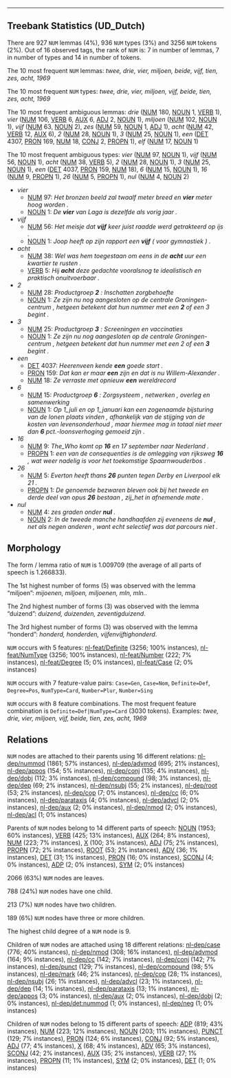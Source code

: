 

--------------------------------------------------------------------------------

## Treebank Statistics (UD_Dutch)

There are 927 `NUM` lemmas (4%), 936 `NUM` types (3%) and 3256 `NUM` tokens (2%).
Out of 16 observed tags, the rank of `NUM` is: 7 in number of lemmas, 7 in number of types and 14 in number of tokens.

The 10 most frequent `NUM` lemmas: <em>twee, drie, vier, miljoen, beide, vijf, tien, zes, acht, 1969</em>

The 10 most frequent `NUM` types:  <em>twee, drie, vier, miljoen, vijf, beide, tien, zes, acht, 1969</em>

The 10 most frequent ambiguous lemmas: <em>drie</em> ([NUM]() 180, [NOUN]() 1, [VERB]() 1), <em>vier</em> ([NUM]() 106, [VERB]() 6, [AUX]() 6, [ADJ]() 2, [NOUN]() 1), <em>miljoen</em> ([NUM]() 102, [NOUN]() 1), <em>vijf</em> ([NUM]() 63, [NOUN]() 2), <em>zes</em> ([NUM]() 59, [NOUN]() 1, [ADJ]() 1), <em>acht</em> ([NUM]() 42, [VERB]() 12, [AUX]() 6), <em>2</em> ([NUM]() 28, [NOUN]() 1), <em>3</em> ([NUM]() 25, [NOUN]() 1), <em>een</em> ([DET]() 4307, [PRON]() 169, [NUM]() 18, [CONJ]() 2, [PROPN]() 1), <em>elf</em> ([NUM]() 17, [NOUN]() 1)

The 10 most frequent ambiguous types:  <em>vier</em> ([NUM]() 97, [NOUN]() 1), <em>vijf</em> ([NUM]() 56, [NOUN]() 1), <em>acht</em> ([NUM]() 38, [VERB]() 5), <em>2</em> ([NUM]() 28, [NOUN]() 1), <em>3</em> ([NUM]() 25, [NOUN]() 1), <em>een</em> ([DET]() 4037, [PRON]() 159, [NUM]() 18), <em>6</em> ([NUM]() 15, [NOUN]() 1), <em>16</em> ([NUM]() 9, [PROPN]() 1), <em>26</em> ([NUM]() 5, [PROPN]() 1), <em>nul</em> ([NUM]() 4, [NOUN]() 2)


* <em>vier</em>
  * [NUM]() 97: <em>Het bronzen beeld zal twaalf meter breed en <b>vier</b> meter hoog worden .</em>
  * [NOUN]() 1: <em>De <b>vier</b> van Laga is dezelfde als vorig jaar .</em>
* <em>vijf</em>
  * [NUM]() 56: <em>Het meisje dat <b>vijf</b> keer juist raadde werd getrakteerd op ijs .</em>
  * [NOUN]() 1: <em>Joop heeft op zijn rapport een <b>vijf</b> ( voor gymnastiek ) .</em>
* <em>acht</em>
  * [NUM]() 38: <em>Wel was hem toegestaan om eens in de <b>acht</b> uur een kwartier te rusten .</em>
  * [VERB]() 5: <em>Hij <b>acht</b> deze gedachte vooralsnog te idealistisch en praktisch onuitvoerbaar .</em>
* <em>2</em>
  * [NUM]() 28: <em>Productgroep <b>2</b> : Inschatten zorgbehoefte</em>
  * [NOUN]() 1: <em>Ze zijn nu nog aangesloten op de centrale Groningen-centrum , hetgeen betekent dat hun nummer met een <b>2</b> of een 3 begint .</em>
* <em>3</em>
  * [NUM]() 25: <em>Productgroep <b>3</b> : Screeningen en vaccinaties</em>
  * [NOUN]() 1: <em>Ze zijn nu nog aangesloten op de centrale Groningen-centrum , hetgeen betekent dat hun nummer met een 2 of een <b>3</b> begint .</em>
* <em>een</em>
  * [DET]() 4037: <em>Heerenveen kende <b>een</b> goede start .</em>
  * [PRON]() 159: <em>Dat kan er maar <b>een</b> zijn en dat is nu Willem-Alexander .</em>
  * [NUM]() 18: <em>Ze verraste met opnieuw <b>een</b> wereldrecord</em>
* <em>6</em>
  * [NUM]() 15: <em>Productgroep <b>6</b> : Zorgsysteem , netwerken , overleg en samenwerking</em>
  * [NOUN]() 1: <em>Op 1_juli en op 1_januari kan een zogenaamde bijsturing van de lonen plaats vinden , afhankelijk van de stijging van de kosten van levensonderhoud , maar hiermee mag in totaal niet meer dan <b>6</b> pct.-loonsverhoging gemoeid zijn .</em>
* <em>16</em>
  * [NUM]() 9: <em>The_Who komt op <b>16</b> en 17 september naar Nederland .</em>
  * [PROPN]() 1: <em>een van de consequenties is de omlegging van rijksweg <b>16</b> , wat weer nadelig is voor het toekomstige Spaarnwouderbos .</em>
* <em>26</em>
  * [NUM]() 5: <em>Everton heeft thans <b>26</b> punten tegen Derby en Liverpool elk 21 .</em>
  * [PROPN]() 1: <em>De genoemde bezwaren bleven ook bij het tweede en derde deel van opus <b>26</b> bestaan , zij_het in afnemende mate .</em>
* <em>nul</em>
  * [NUM]() 4: <em>zes graden onder <b>nul</b> .</em>
  * [NOUN]() 2: <em>In de tweede manche handhaafden zij eveneens de <b>nul</b> , net als negen anderen , want echt selectief was dat parcours niet .</em>

## Morphology

The form / lemma ratio of `NUM` is 1.009709 (the average of all parts of speech is 1.266833).

The 1st highest number of forms (5) was observed with the lemma “miljoen”: <em>mijoenen, miljoen, miljoenen, mln, mln.</em>.

The 2nd highest number of forms (3) was observed with the lemma “duizend”: <em>duizend, duizenden, zeventigduizend</em>.

The 3rd highest number of forms (3) was observed with the lemma “honderd”: <em>honderd, honderden, vijfenvijftighonderd</em>.

`NUM` occurs with 5 features: [nl-feat/Definite]() (3256; 100% instances), [nl-feat/NumType]() (3256; 100% instances), [nl-feat/Number]() (222; 7% instances), [nl-feat/Degree]() (5; 0% instances), [nl-feat/Case]() (2; 0% instances)

`NUM` occurs with 7 feature-value pairs: `Case=Gen`, `Case=Nom`, `Definite=Def`, `Degree=Pos`, `NumType=Card`, `Number=Plur`, `Number=Sing`

`NUM` occurs with 8 feature combinations.
The most frequent feature combination is `Definite=Def|NumType=Card` (3030 tokens).
Examples: <em>twee, drie, vier, miljoen, vijf, beide, tien, zes, acht, 1969</em>


## Relations

`NUM` nodes are attached to their parents using 16 different relations: [nl-dep/nummod]() (1861; 57% instances), [nl-dep/advmod]() (695; 21% instances), [nl-dep/appos]() (154; 5% instances), [nl-dep/conj]() (135; 4% instances), [nl-dep/dobj]() (112; 3% instances), [nl-dep/compound]() (98; 3% instances), [nl-dep/dep]() (69; 2% instances), [nl-dep/nsubj]() (55; 2% instances), [nl-dep/root]() (53; 2% instances), [nl-dep/cop]() (7; 0% instances), [nl-dep/cc]() (6; 0% instances), [nl-dep/parataxis]() (4; 0% instances), [nl-dep/advcl]() (2; 0% instances), [nl-dep/aux]() (2; 0% instances), [nl-dep/nmod]() (2; 0% instances), [nl-dep/acl]() (1; 0% instances)

Parents of `NUM` nodes belong to 14 different parts of speech: [NOUN]() (1953; 60% instances), [VERB]() (425; 13% instances), [AUX]() (264; 8% instances), [NUM]() (223; 7% instances), [X]() (100; 3% instances), [ADJ]() (75; 2% instances), [PROPN]() (72; 2% instances), [ROOT]() (53; 2% instances), [ADV]() (36; 1% instances), [DET]() (31; 1% instances), [PRON]() (16; 0% instances), [SCONJ]() (4; 0% instances), [ADP]() (2; 0% instances), [SYM]() (2; 0% instances)

2066 (63%) `NUM` nodes are leaves.

788 (24%) `NUM` nodes have one child.

213 (7%) `NUM` nodes have two children.

189 (6%) `NUM` nodes have three or more children.

The highest child degree of a `NUM` node is 9.

Children of `NUM` nodes are attached using 18 different relations: [nl-dep/case]() (776; 40% instances), [nl-dep/nmod]() (308; 16% instances), [nl-dep/advmod]() (164; 9% instances), [nl-dep/cc]() (142; 7% instances), [nl-dep/conj]() (142; 7% instances), [nl-dep/punct]() (129; 7% instances), [nl-dep/compound]() (98; 5% instances), [nl-dep/mark]() (46; 2% instances), [nl-dep/cop]() (28; 1% instances), [nl-dep/nsubj]() (26; 1% instances), [nl-dep/advcl]() (23; 1% instances), [nl-dep/dep]() (14; 1% instances), [nl-dep/parataxis]() (13; 1% instances), [nl-dep/appos]() (3; 0% instances), [nl-dep/aux]() (2; 0% instances), [nl-dep/dobj]() (2; 0% instances), [nl-dep/det:nummod]() (1; 0% instances), [nl-dep/neg]() (1; 0% instances)

Children of `NUM` nodes belong to 15 different parts of speech: [ADP]() (819; 43% instances), [NUM]() (223; 12% instances), [NOUN]() (203; 11% instances), [PUNCT]() (129; 7% instances), [PRON]() (124; 6% instances), [CONJ]() (92; 5% instances), [ADJ]() (77; 4% instances), [X]() (68; 4% instances), [ADV]() (65; 3% instances), [SCONJ]() (42; 2% instances), [AUX]() (35; 2% instances), [VERB]() (27; 1% instances), [PROPN]() (11; 1% instances), [SYM]() (2; 0% instances), [DET]() (1; 0% instances)


